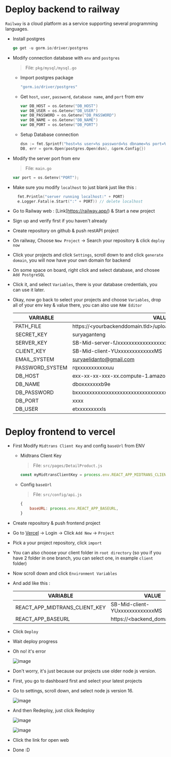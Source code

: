 # Deploy backend to railway

`Railway` is a cloud platform as a service supporting several programming languages.

- Install postgres

  ```go
  go get -u gorm.io/driver/postgres
  ```

- Modify connection database with `env` and `postgres`

  > File: `pkg/mysql/mysql.go`

  - Import postgres package

    ```go
    "gorm.io/driver/postgres"
    ```

  - Get `host`, `user`, `password`, `database name`, and `port` from env

    ```go
    var DB_HOST = os.Getenv("DB_HOST")
    var DB_USER = os.Getenv("DB_USER")
    var DB_PASSWORD = os.Getenv("DB_PASSWORD")
    var DB_NAME = os.Getenv("DB_NAME")
    var DB_PORT = os.Getenv("DB_PORT")
    ```

  - Setup Database connection

    ```go
    dsn := fmt.Sprintf("host=%s user=%s password=%s dbname=%s port=%s", DB_HOST, DB_USER, DB_PASSWORD, DB_NAME, DB_PORT)
    DB, err = gorm.Open(postgres.Open(dsn), &gorm.Config{})
    ```

* Modify the server port from env

  > File: `main.go`

  ```go
  var port = os.Getenv("PORT");
  ```

* Make sure you modify `localhost` to just blank just like this :
  ```go
	fmt.Println("server running localhost:" + PORT)
	e.Logger.Fatal(e.Start(":" + PORT)) // delete localhost
  ```

* Go to Railway web : [Link]https://railway.app/) & Start a new project

* Sign up and verify first if you haven't already

* Create repository on github & push restAPI project

* On railway, Choose `New Project` → Search your repository & click `deploy now`

* Click your projects and click `Settings`, scroll down to and click `generate domain`, you will now have your own domain for backend

* On some space on board, right click and select database, and chosee `Add PostgreSQL`

* Click it, and select `Variables`, there is your database credentials, you can use it later.

* Okay, now go back to select your projects and choose `Variables`, drop all of your env key & value there, you can also use `RAW Editor`

  | VARIABLE        | VALUE                                                            |
  | --------------- | ---------------------------------------------------------------- |
  | PATH_FILE       | https://<yourbackenddomain.tld>/uploads/                         |
  | SECRET_KEY      | suryaganteng                                                     |
  | SERVER_KEY      | SB-Mid-server-fJxxxxxxxxxxxxxxxxxxx3                             |
  | CLIENT_KEY      | SB-Mid-client-YUxxxxxxxxxxxxxMS                                  |
  | EMAIL_SYSTEM    | suryaelidanto@gmail.com                                          |
  | PASSWORD_SYSTEM | rqxxxxxxxxxxxuu                                                  |
  | DB_HOST         | exx-xx-xx-xxx-xx.compute-1.amazonaws.com                         |
  | DB_NAME         | dboxxxxxxxb9e                                                    |
  | DB_PASSWORD     | bxxxxxxxxxxxxxxxxxxxxxxxxxxxxxxxxxxxxxxxxxxxxxxxxxxxxxxxxxxxxxxc |
  | DB_PORT         | xxxx                                                             |
  | DB_USER         | etxxxxxxxxxls                                                    |

# Deploy frontend to vercel

- First Modify `Midtrans Client Key` and config `baseUrl` from ENV

  - Midtrans Client Key

    > File: `src/pages/DetailProduct.js`

    ```javascript
    const myMidtransClientKey = process.env.REACT_APP_MIDTRANS_CLIENT_KEY;
    ```

  - Config `baseUrl`

    > File: `src/config/api.js`

    ```javascript
    {
        baseURL: process.env.REACT_APP_BASEURL,
    }
    ```

- Create repository & push frontend project

- Go to [Vercel](http://vercel.com) → Login → Click `Add New` -> `Project`

* Pick a your project repository, click `import`

* You can also choose your client folder in `root directory` (so you if you have 2 folder in one branch, you can select one, in example `client` folder)

* Now scroll down and click `Environment Variables`

* And add like this : 

  | VARIABLE                      | VALUE                            |
  | ----------------------------- | -------------------------------- |
  | REACT_APP_MIDTRANS_CLIENT_KEY | SB-Mid-client-YUxxxxxxxxxxxxxMS  |
  | REACT_APP_BASEURL             | https://<backend_domain>/api/v1/ |

- Click `Deploy`

- Wait deploy progress

- Oh no! it's error

  ![image](./error.png)

- Don't worry, it's just because our projects use older node js version.

- First, you go to dashboard first and select your latest projects

- Go to settings, scroll down, and select node js version 16.

  ![image](./nodejs16.png)

- And then Redeploy, just click Redeploy

  ![image](./redeploy.png)

  ![image](./redeploy2.png)

- Click the link for open web

- Done :D
